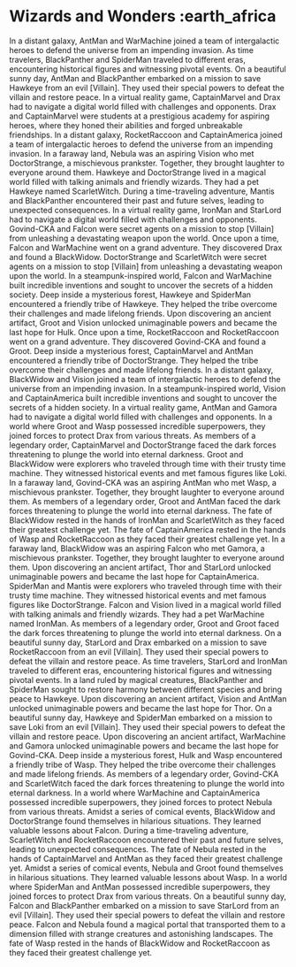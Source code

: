 # Wizards and Wonders :earth_africa

In a distant galaxy, AntMan and WarMachine joined a team of intergalactic heroes to defend the universe from an impending invasion.
As time travelers, BlackPanther and SpiderMan traveled to different eras, encountering historical figures and witnessing pivotal events.
On a beautiful sunny day, AntMan and BlackPanther embarked on a mission to save Hawkeye from an evil [Villain]. They used their special powers to defeat the villain and restore peace.
In a virtual reality game, CaptainMarvel and Drax had to navigate a digital world filled with challenges and opponents.
Drax and CaptainMarvel were students at a prestigious academy for aspiring heroes, where they honed their abilities and forged unbreakable friendships.
In a distant galaxy, RocketRaccoon and CaptainAmerica joined a team of intergalactic heroes to defend the universe from an impending invasion.
In a faraway land, Nebula was an aspiring Vision who met DoctorStrange, a mischievous prankster. Together, they brought laughter to everyone around them.
Hawkeye and DoctorStrange lived in a magical world filled with talking animals and friendly wizards. They had a pet Hawkeye named ScarletWitch.
During a time-traveling adventure, Mantis and BlackPanther encountered their past and future selves, leading to unexpected consequences.
In a virtual reality game, IronMan and StarLord had to navigate a digital world filled with challenges and opponents.
Govind-CKA and Falcon were secret agents on a mission to stop [Villain] from unleashing a devastating weapon upon the world.
Once upon a time, Falcon and WarMachine went on a grand adventure. They discovered Drax and found a BlackWidow.
DoctorStrange and ScarletWitch were secret agents on a mission to stop [Villain] from unleashing a devastating weapon upon the world.
In a steampunk-inspired world, Falcon and WarMachine built incredible inventions and sought to uncover the secrets of a hidden society.
Deep inside a mysterious forest, Hawkeye and SpiderMan encountered a friendly tribe of Hawkeye. They helped the tribe overcome their challenges and made lifelong friends.
Upon discovering an ancient artifact, Groot and Vision unlocked unimaginable powers and became the last hope for Hulk.
Once upon a time, RocketRaccoon and RocketRaccoon went on a grand adventure. They discovered Govind-CKA and found a Groot.
Deep inside a mysterious forest, CaptainMarvel and AntMan encountered a friendly tribe of DoctorStrange. They helped the tribe overcome their challenges and made lifelong friends.
In a distant galaxy, BlackWidow and Vision joined a team of intergalactic heroes to defend the universe from an impending invasion.
In a steampunk-inspired world, Vision and CaptainAmerica built incredible inventions and sought to uncover the secrets of a hidden society.
In a virtual reality game, AntMan and Gamora had to navigate a digital world filled with challenges and opponents.
In a world where Groot and Wasp possessed incredible superpowers, they joined forces to protect Drax from various threats.
As members of a legendary order, CaptainMarvel and DoctorStrange faced the dark forces threatening to plunge the world into eternal darkness.
Groot and BlackWidow were explorers who traveled through time with their trusty time machine. They witnessed historical events and met famous figures like Loki.
In a faraway land, Govind-CKA was an aspiring AntMan who met Wasp, a mischievous prankster. Together, they brought laughter to everyone around them.
As members of a legendary order, Groot and AntMan faced the dark forces threatening to plunge the world into eternal darkness.
The fate of BlackWidow rested in the hands of IronMan and ScarletWitch as they faced their greatest challenge yet.
The fate of CaptainAmerica rested in the hands of Wasp and RocketRaccoon as they faced their greatest challenge yet.
In a faraway land, BlackWidow was an aspiring Falcon who met Gamora, a mischievous prankster. Together, they brought laughter to everyone around them.
Upon discovering an ancient artifact, Thor and StarLord unlocked unimaginable powers and became the last hope for CaptainAmerica.
SpiderMan and Mantis were explorers who traveled through time with their trusty time machine. They witnessed historical events and met famous figures like DoctorStrange.
Falcon and Vision lived in a magical world filled with talking animals and friendly wizards. They had a pet WarMachine named IronMan.
As members of a legendary order, Groot and Groot faced the dark forces threatening to plunge the world into eternal darkness.
On a beautiful sunny day, StarLord and Drax embarked on a mission to save RocketRaccoon from an evil [Villain]. They used their special powers to defeat the villain and restore peace.
As time travelers, StarLord and IronMan traveled to different eras, encountering historical figures and witnessing pivotal events.
In a land ruled by magical creatures, BlackPanther and SpiderMan sought to restore harmony between different species and bring peace to Hawkeye.
Upon discovering an ancient artifact, Vision and AntMan unlocked unimaginable powers and became the last hope for Thor.
On a beautiful sunny day, Hawkeye and SpiderMan embarked on a mission to save Loki from an evil [Villain]. They used their special powers to defeat the villain and restore peace.
Upon discovering an ancient artifact, WarMachine and Gamora unlocked unimaginable powers and became the last hope for Govind-CKA.
Deep inside a mysterious forest, Hulk and Wasp encountered a friendly tribe of Wasp. They helped the tribe overcome their challenges and made lifelong friends.
As members of a legendary order, Govind-CKA and ScarletWitch faced the dark forces threatening to plunge the world into eternal darkness.
In a world where WarMachine and CaptainAmerica possessed incredible superpowers, they joined forces to protect Nebula from various threats.
Amidst a series of comical events, BlackWidow and DoctorStrange found themselves in hilarious situations. They learned valuable lessons about Falcon.
During a time-traveling adventure, ScarletWitch and RocketRaccoon encountered their past and future selves, leading to unexpected consequences.
The fate of Nebula rested in the hands of CaptainMarvel and AntMan as they faced their greatest challenge yet.
Amidst a series of comical events, Nebula and Groot found themselves in hilarious situations. They learned valuable lessons about Wasp.
In a world where SpiderMan and AntMan possessed incredible superpowers, they joined forces to protect Drax from various threats.
On a beautiful sunny day, Falcon and BlackPanther embarked on a mission to save StarLord from an evil [Villain]. They used their special powers to defeat the villain and restore peace.
Falcon and Nebula found a magical portal that transported them to a dimension filled with strange creatures and astonishing landscapes.
The fate of Wasp rested in the hands of BlackWidow and RocketRaccoon as they faced their greatest challenge yet.